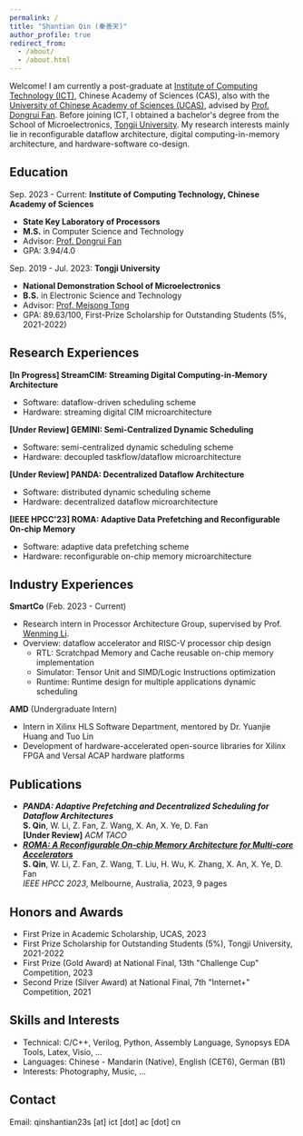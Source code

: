 ```yaml
---
permalink: /
title: "Shantian Qin (秦善天)"
author_profile: true
redirect_from: 
  - /about/
  - /about.html
---
```


Welcome! I am  currently a post-graduate at [Institute of Computing Technology (ICT)](http://www.ict.ac.cn/), Chinese Academy of Sciences (CAS), also with the [University of Chinese Academy of Sciences (UCAS)](https://www.ucas.ac.cn/), advised by [Prof. Dongrui Fan](https://people.ucas.edu.cn/~fandongrui). Before joining ICT, I obtained a bachelor's degree from the School of Microelectronics, [Tongji University](https://www.sjtu.edu.cn/). My research interests mainly lie in reconfigurable dataflow architecture, digital computing-in-memory architecture, and hardware-software co-design.

## Education
  Sep. 2023 - Current: **Institute of Computing Technology, Chinese Academy of Sciences**
* **State Key Laboratory of Processors**
* **M.S.** in Computer Science and Technology
* Advisor: [Prof. Dongrui Fan](https://people.ucas.edu.cn/~fandongrui)
* GPA: 3.94/4.0

Sep. 2019 - Jul. 2023: **Tongji University**
* **National Demonstration School of Microelectronics**
* **B.S.** in Electronic Science and Technology 
* Advisor: [Prof. Meisong Tong](https://see-en.tongji.edu.cn/info/1014/1701.htm)
* GPA: 89.63/100, First-Prize Scholarship for Outstanding Students (5%, 2021-2022)

## Research Experiences
**[In Progress] StreamCIM: Streaming Digital Computing-in-Memory Architecture**
* Software: dataflow-driven scheduling scheme
* Hardware: streaming digital CIM microarchitecture

**[Under Review] GEMINI: Semi-Centralized Dynamic Scheduling**
* Software: semi-centralized dynamic scheduling scheme 
* Hardware: decoupled taskflow/dataflow microarchitecture

**[Under Review] PANDA: Decentralized Dataflow Architecture**
* Software: distributed dynamic scheduling scheme
* Hardware: decentralized dataflow microarchitecture

**[IEEE HPCC'23] ROMA: Adaptive Data Prefetching and Reconfigurable On-chip Memory**
* Software: adaptive data prefetching scheme 
* Hardware: reconfigurable on-chip memory microarchitecture

## Industry Experiences
**SmartCo**    (Feb. 2023 - Current)  
* Research intern in Processor Architecture Group, supervised by Prof. [Wenming Li](https://people.ucas.edu.cn/~liwenming).
* Overview: dataflow accelerator and RISC-V processor chip design
  - RTL: Scratchpad Memory and Cache reusable on-chip memory implementation
  - Simulator: Tensor Unit and SIMD/Logic Instructions optimization
  - Runtime: Runtime design for multiple applications dynamic scheduling 

**AMD**    (Undergraduate Intern)
* Intern in Xilinx HLS Software Department, mentored by Dr. Yuanjie Huang and Tuo Lin
* Development of hardware-accelerated open-source libraries for Xilinx FPGA and Versal ACAP hardware platforms

## Publications
* ***PANDA: Adaptive Prefetching and Decentralized Scheduling for Dataflow Architectures***\
    **S. Qin**, W. Li, Z. Fan, Z. Wang, X. An, X. Ye, D. Fan\
    **[Under Review]** *ACM TACO*
* ***[ROMA: A Reconfigurable On-chip Memory Architecture for Multi-core Accelerators](https://ieeexplore.ieee.org/document/10466951)***\
    **S. Qin**, W. Li, Z. Fan, Z. Wang, T. Liu, H. Wu, K. Zhang, X. An, X. Ye, D. Fan\
    *IEEE HPCC 2023*, Melbourne, Australia, 2023, 9 pages

## Honors and Awards
* First Prize in Academic Scholarship, UCAS, 2023
* First Prize Scholarship for Outstanding Students (5%), Tongji University, 2021-2022
* First Prize (Gold Award) at National Final, 13th "Challenge Cup" Competition, 2023
* Second Prize (Silver Award) at National Final, 7th "Internet+" Competition, 2021
  
## Skills and Interests
* Technical: C/C++, Verilog, Python, Assembly Language, Synopsys EDA Tools, Latex, Visio, ...
* Languages: Chinese - Mandarin (Native), English (CET6), German (B1)
* Interests: Photography, Music, ...

## Contact
Email: qinshantian23s [at] ict [dot] ac [dot] cn
<br/><br/>
<script type="text/javascript" id="clustrmaps" src="//clustrmaps.com/map_v2.js?d=CU1EgYlIukGzOjaTqOs1NjoHeyavMCGqzBHzTFTi6EY&cl=ffffff&w=a"></script>
